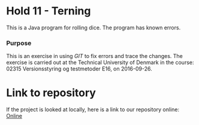 # Hold 11 - Terning
This is a Java program for rolling dice.
The program has known errors.

### Purpose
This is an exercise in using _GIT_ to fix errors and trace the changes. The exercise is carried out at the Technical University of Denmark in the course: 02315 Versionsstyring og testmetoder E16, on 2016-09-26.

# Link to repository

If the project is looked at locally, here is a link to our repository online: [Online](https://github.com/hold11/Terning)
